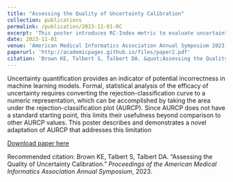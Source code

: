 ```yaml
---
title: "Assessing the Quality of Uncertainty Calibration"
collection: publications
permalink: /publication/2023-11-01-RC
excerpt: 'This poster introduces RC-Index metric to evaluate uncertainty estimates.'
date: 2023-11-01
venue: 'American Medical Informatics Association Annual Symposium 2023'
paperurl: 'http://academicpages.github.io/files/paper2.pdf'
citation: 'Brown KE, Talbert S, Talbert DA. &quot;Assessing the Quality of Uncertainty Calibration.&quot; <i>Proceedings of the American Medical Informatics Association Annual Symposium</i>, 2023.'
---
```

Uncertainty quantification provides an indicator of potential incorrectness in machine learning models. Formal, statistical analysis of the efficacy of uncertainty requires converting the rejection-classification curve to a numeric representation, which can be accomplished by taking the area under the rejection-classification plot (AURCP). Since AURCP does not have a standard starting point, this limits their usefulness beyond comparison to other AURCP values. This poster describes and demonstrates a novel adaptation of AURCP that addresses this limitation

[Download paper here](http://academicpages.github.io/files/paper2.pdf)

Recommended citation: Brown KE, Talbert S, Talbert DA. “Assessing the Quality of Uncertainty Calibration.” <i>Proceedings of the American Medical Informatics Association Annual Symposium</i>, 2023.